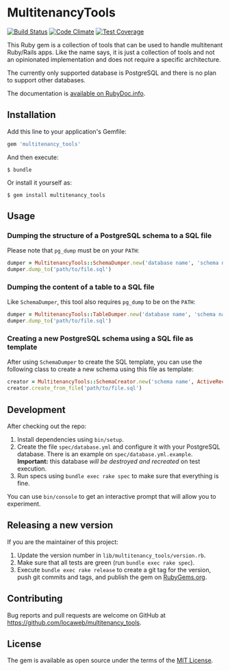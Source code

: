 # MultitenancyTools

[![Build Status][travis-badge]][travis-build]
[![Code Climate][cc-badge]][cc-details]
[![Test Coverage][cc-cov-badge]][cc-cov-details]

This Ruby gem is a collection of tools that can be used to handle multitenant
Ruby/Rails apps. Like the name says, it is just a collection of tools and not
an opinionated implementation and does not require a specific architecture.

The currently only supported database is PostgreSQL and there is no plan to
support other databases.

The documentation is [available on RubyDoc.info][docs].

## Installation

Add this line to your application's Gemfile:

```ruby
gem 'multitenancy_tools'
```

And then execute:

    $ bundle

Or install it yourself as:

    $ gem install multitenancy_tools

## Usage

### Dumping the structure of a PostgreSQL schema to a SQL file

Please note that `pg_dump` must be on your `PATH`:

```ruby
dumper = MultitenancyTools::SchemaDumper.new('database name', 'schema name')
dumper.dump_to('path/to/file.sql')
```

### Dumping the content of a table to a SQL file

Like `SchemaDumper`, this tool also requires `pg_dump` to be on the `PATH`:

```ruby
dumper = MultitenancyTools::TableDumper.new('database name', 'schema name', 'table name')
dumper.dump_to('path/to/file.sql')
```

### Creating a new PostgreSQL schema using a SQL file as template

After using `SchemaDumper` to create the SQL template, you can use the following
class to create a new schema using this file as template:

```ruby
creator = MultitenancyTools::SchemaCreator.new('schema name', ActiveRecord::Base.connection)
creator.create_from_file('path/to/file.sql')
```

## Development

After checking out the repo:

1. Install dependencies using `bin/setup`.
2. Create the file `spec/database.yml` and configure it with your PostgreSQL
database. There is an example on `spec/database.yml.example`. **Important:**
this database *will be destroyed and recreated* on test execution.
3. Run specs using `bundle exec rake spec` to make sure that everything is fine.

You can use `bin/console` to get an interactive prompt that will allow you to
experiment.

## Releasing a new version

If you are the maintainer of this project:

1. Update the version number in `lib/multitenancy_tools/version.rb`.
2. Make sure that all tests are green (run `bundle exec rake spec`).
3. Execute `bundle exec rake release` to create a git tag for the version, push
git commits and tags, and publish the gem on [RubyGems.org][rubygems].

## Contributing

Bug reports and pull requests are welcome on GitHub at
https://github.com/locaweb/multitenancy_tools.

## License

The gem is available as open source under the terms of the
[MIT License](http://opensource.org/licenses/MIT).

[travis-badge]: https://travis-ci.org/locaweb/multitenancy_tools.svg?branch=master
[travis-build]: https://travis-ci.org/locaweb/multitenancy_tools
[cc-badge]: https://codeclimate.com/github/locaweb/multitenancy_tools/badges/gpa.svg
[cc-details]: https://codeclimate.com/github/locaweb/multitenancy_tools
[cc-cov-badge]: https://codeclimate.com/github/locaweb/multitenancy_tools/badges/coverage.svg
[cc-cov-details]: https://codeclimate.com/github/locaweb/multitenancy_tools/coverage
[docs]: http://www.rubydoc.info/gems/multitenancy_tools
[rubygems]: https://rubygems.org/gems/multitenancy_tools
